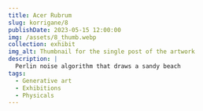 ```yaml
---
title: Acer Rubrum
slug: korrigane/8
publishDate: 2023-05-15 12:00:00
img: /assets/8_thumb.webp
collection: exhibit
img_alt: Thumbnail for the single post of the artwork
description: |
  Perlin noise algorithm that draws a sandy beach
tags:
  - Generative art
  - Exhibitions
  - Physicals
---
```

